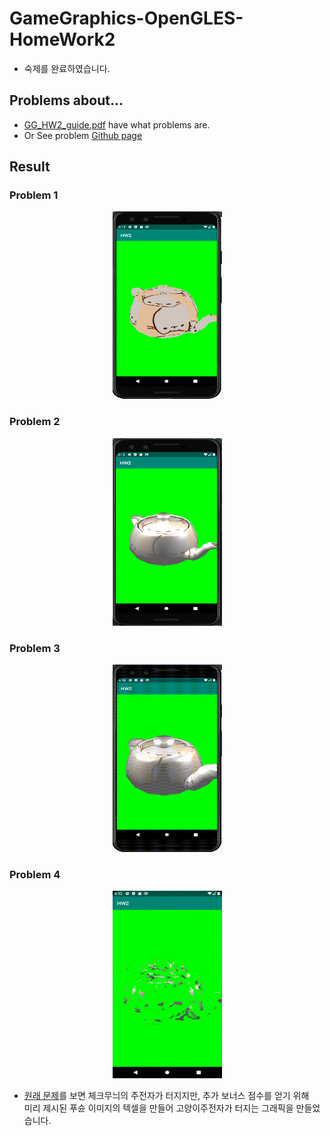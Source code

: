 # GameGraphics-OpenGLES-HomeWork2
* 숙제를 완료하였습니다.

## Problems about...
* [GG_HW2_guide.pdf](https://github.com/TeshShin/GameGraphics-OpenGLES-HomeWork2/blob/master/GG_HW2_guide.pdf) have what problems are.
* Or See problem [Github page](https://github.com/siamiz88/-GameGraphics-_Homework2)
## Result

### Problem 1

<div align="center">
  <img src="GameGraphics-Homework2/img/problem1.png" width="175" height="300">
</div>

### Problem 2
<div align="center">
  <img src="GameGraphics-Homework2/img/problem2.png" width="175" height="300">
</div>

### Problem 3
<div align="center">
  <img src="GameGraphics-Homework2/img/problem3.gif" width="175" height="300">
</div>

### Problem 4
<div align="center">
  <img src="GameGraphics-Homework2/img/problem4.gif" width="175" height="300">
</div>

- [원래 문제](https://github.com/siamiz88/-GameGraphics-_Homework2)를 보면 체크무늬의 주전자가 터지지만, 추가 보너스 점수를 얻기 위해 <br> 미리 제시된 푸슌 이미지의 텍셀을 만들어 고양이주전자가 터지는 그래픽을 만들었습니다.

